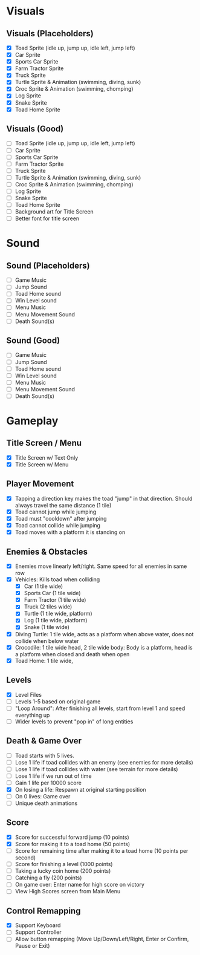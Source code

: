 # Visuals

## Visuals (Placeholders)

- [X] Toad Sprite (idle up, jump up, idle left, jump left)
- [X] Car Sprite
- [X] Sports Car Sprite
- [X] Farm Tractor Sprite
- [X] Truck Sprite
- [X] Turtle Sprite & Animation (swimming, diving, sunk)
- [X] Croc Sprite & Animation (swimming, chomping)
- [X] Log Sprite
- [X] Snake Sprite
- [X] Toad Home Sprite

## Visuals (Good)

- [ ] Toad Sprite (idle up, jump up, idle left, jump left)
- [ ] Car Sprite
- [ ] Sports Car Sprite
- [ ] Farm Tractor Sprite
- [ ] Truck Sprite
- [ ] Turtle Sprite & Animation (swimming, diving, sunk)
- [ ] Croc Sprite & Animation (swimming, chomping)
- [ ] Log Sprite
- [ ] Snake Sprite
- [ ] Toad Home Sprite
- [ ] Background art for Title Screen
- [ ] Better font for title screen

# Sound

## Sound (Placeholders)

- [ ] Game Music
- [ ] Jump Sound
- [ ] Toad Home sound
- [ ] Win Level sound
- [ ] Menu Music
- [ ] Menu Movement Sound
- [ ] Death Sound(s)

## Sound (Good)

- [ ] Game Music
- [ ] Jump Sound
- [ ] Toad Home sound
- [ ] Win Level sound
- [ ] Menu Music
- [ ] Menu Movement Sound
- [ ] Death Sound(s)

# Gameplay

## Title Screen / Menu

- [X] Title Screen w/ Text Only
- [X] Title Screen w/ Menu

## Player Movement

- [X] Tapping a direction key makes the toad "jump" in that direction. Should always travel the same distance (1 tile)
- [X] Toad cannot jump while jumping
- [X] Toad must "cooldown" after jumping
- [X] Toad cannot collide while jumping
- [X] Toad moves with a platform it is standing on

## Enemies & Obstacles

- [X] Enemies move linearly left/right. Same speed for all enemies in same row
- [X] Vehicles: Kills toad when colliding
  - [X] Car (1 tile wide)
  - [X] Sports Car (1 tile wide)
  - [X] Farm Tractor (1 tile wide)
  - [X] Truck (2 tiles wide)
  - [X] Turtle (1 tile wide, platform)
  - [X] Log (1 tile wide, platform)
  - [X] Snake (1 tile wide)
- [X] Diving Turtle: 1 tile wide, acts as a platform when above water, does not collide when below water
- [X] Crocodile: 1 tile wide head, 2 tile wide body: Body is a platform, head is a platform when closed and death when open
- [X] Toad Home: 1 tile wide,

## Levels

- [X] Level Files
- [ ] Levels 1-5 based on original game
- [ ] "Loop Around": After finishing all levels, start from level 1 and speed everything up
- [ ] Wider levels to prevent "pop in" of long entities

## Death & Game Over

- [ ] Toad starts with 5 lives.
- [ ] Lose 1 life if toad collides with an enemy (see enemies for more details)
- [ ] Lose 1 life if toad collides with water (see terrain for more details)
- [ ] Lose 1 life if we run out of time
- [ ] Gain 1 life per 10000 score
- [X] On losing a life: Respawn at original starting position
- [ ] On 0 lives: Game over
- [ ] Unique death animations

## Score

- [X] Score for successful forward jump (10 points)
- [X] Score for making it to a toad home (50 points)
- [ ] Score for remaining time after making it to a toad home (10 points per second)
- [ ] Score for finishing a level (1000 points)
- [ ] Taking a lucky coin home (200 points)
- [ ] Catching a fly (200 points)
- [ ] On game over: Enter name for high score on victory
- [ ] View High Scores screen from Main Menu

## Control Remapping

- [X] Support Keyboard
- [ ] Support Controller
- [ ] Allow button remapping (Move Up/Down/Left/Right, Enter or Confirm, Pause or Exit)
